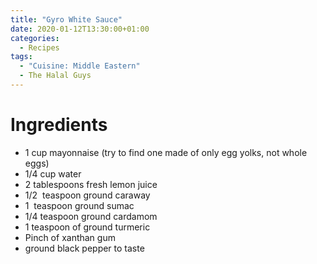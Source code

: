 ```yaml
---
title: "Gyro White Sauce"
date: 2020-01-12T13:30:00+01:00
categories:
  - Recipes
tags:
  - "Cuisine: Middle Eastern"
  - The Halal Guys
---
```


# Ingredients

* 1 cup mayonnaise (try to find one made of only egg yolks, not whole eggs)
* 1/4 cup water
* 2 tablespoons fresh lemon juice
* 1/2  teaspoon ground caraway
* 1  teaspoon ground sumac
* 1/4 teaspoon ground cardamom
* 1 teaspoon of ground turmeric
* Pinch of xanthan gum
* ground black pepper to taste

